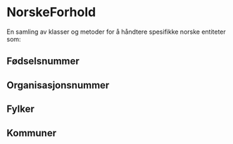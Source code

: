 # NorskeForhold
En samling av klasser og metoder for å håndtere spesifikke norske entiteter som:

## Fødselsnummer

## Organisasjonsnummer

## Fylker

## Kommuner

